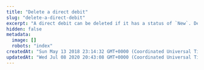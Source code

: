 ```yaml
---
title: "Delete a direct debit"
slug: "delete-a-direct-debit"
excerpt: "A direct debit can be deleted if it has a status of `New`. Deleting a direct debit will update its status to `Deleted`, however the data will not be removed from Fat Zebra's systems."
hidden: false
metadata: 
  image: []
  robots: "index"
createdAt: "Sun May 13 2018 23:14:32 GMT+0000 (Coordinated Universal Time)"
updatedAt: "Wed Jul 08 2020 20:43:08 GMT+0000 (Coordinated Universal Time)"
---
```

